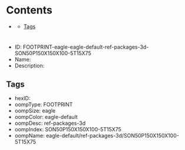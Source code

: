 



Contents
========

* [](#)
	* [Tags](#tags)

# 

- ID: FOOTPRINT-eagle-eagle-default-ref-packages-3d-SON50P150X150X100-5T15X75
- Name: 
- Description: 

## Tags

- hexID: 
- oompType: FOOTPRINT
- oompSize: eagle
- oompColor: eagle-default
- oompDesc: ref-packages-3d
- oompIndex: SON50P150X150X100-5T15X75
- oompName: eagle-default/ref-packages-3d/SON50P150X150X100-5T15X75
